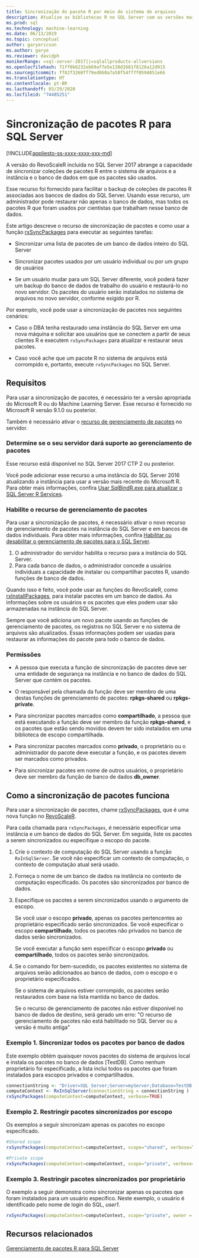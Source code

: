 ```yaml
---
title: Sincronização do pacote R por meio do sistema de arquivos
description: Atualize as bibliotecas R no SQL Server com as versões mais recentes instaladas no sistema de arquivos.
ms.prod: sql
ms.technology: machine-learning
ms.date: 06/13/2019
ms.topic: conceptual
author: garyericson
ms.author: garye
ms.reviewer: davidph
monikerRange: =sql-server-2017||=sqlallproducts-allversions
ms.openlocfilehash: 71ff0b6232eb69af7e5e138d2681f8126a12d915
ms.sourcegitcommit: ff82f3260ff79ed860a7a58f54ff7f0594851e6b
ms.translationtype: HT
ms.contentlocale: pt-BR
ms.lasthandoff: 03/29/2020
ms.locfileid: "74485251"
---
```

# <a name="r-package-synchronization-for-sql-server"></a>Sincronização de pacotes R para SQL Server
[!INCLUDE[appliesto-ss-xxxx-xxxx-xxx-md](../../includes/appliesto-ss-xxxx-xxxx-xxx-md.md)]

A versão do RevoScaleR incluída no SQL Server 2017 abrange a capacidade de sincronizar coleções de pacotes R entre o sistema de arquivos e a instância e o banco de dados em que os pacotes são usados.

Esse recurso foi fornecido para facilitar o backup de coleções de pacotes R associadas aos bancos de dados do SQL Server. Usando esse recurso, um administrador pode restaurar não apenas o banco de dados, mas todos os pacotes R que foram usados por cientistas que trabalham nesse banco de dados.

Este artigo descreve o recurso de sincronização de pacotes e como usar a função [rxSyncPackages](https://docs.microsoft.com/machine-learning-server/r-reference/revoscaler/rxsyncpackages) para executar as seguintes tarefas:

+ Sincronizar uma lista de pacotes de um banco de dados inteiro do SQL Server

+ Sincronizar pacotes usados por um usuário individual ou por um grupo de usuários

+ Se um usuário mudar para um SQL Server diferente, você poderá fazer um backup do banco de dados de trabalho do usuário e restaurá-lo no novo servidor. Os pacotes do usuário serão instalados no sistema de arquivos no novo servidor, conforme exigido por R.

Por exemplo, você pode usar a sincronização de pacotes nos seguintes cenários:

+ Caso o DBA tenha restaurado uma instância do SQL Server em uma nova máquina e solicitar aos usuários que se conectem a partir de seus clientes R e executem `rxSyncPackages` para atualizar e restaurar seus pacotes.

+ Caso você ache que um pacote R no sistema de arquivos está corrompido e, portanto, execute `rxSyncPackages` no SQL Server.

## <a name="requirements"></a>Requisitos

Para usar a sincronização de pacotes, é necessário ter a versão apropriada do Microsoft R ou do Machine Learning Server. Esse recurso é fornecido no Microsoft R versão 9.1.0 ou posterior. 

Também é necessário ativar o [recurso de gerenciamento de pacotes](r-package-how-to-enable-or-disable.md) no servidor.

### <a name="determine-whether-your-server-supports-package-management"></a>Determine se o seu servidor dará suporte ao gerenciamento de pacotes

Esse recurso está disponível no SQL Server 2017 CTP 2 ou posterior.

Você pode adicionar esse recurso a uma instância do SQL Server 2016 atualizando a instância para usar a versão mais recente do Microsoft R. Para obter mais informações, confira [Usar SqlBindR.exe para atualizar o SQL Server R Services](../install/upgrade-r-and-python.md).

### <a name="enable-the-package-management-feature"></a>Habilite o recurso de gerenciamento de pacotes

Para usar a sincronização de pacotes, é necessário ativar o novo recurso de gerenciamento de pacotes na instância do SQL Server e em bancos de dados individuais. Para obter mais informações, confira [Habilitar ou desabilitar o gerenciamento de pacotes para o SQL Server](r-package-how-to-enable-or-disable.md).

1. O administrador do servidor habilita o recurso para a instância do SQL Server.
2. Para cada banco de dados, o administrador concede a usuários individuais a capacidade de instalar ou compartilhar pacotes R, usando funções de banco de dados.

Quando isso é feito, você pode usar as funções do RevoScaleR, como [rxInstallPackages](https://docs.microsoft.com/machine-learning-server/r-reference/revoscaler/rxinstallpackages), para instalar pacotes em um banco de dados.  As informações sobre os usuários e os pacotes que eles podem usar são armazenadas na instância do SQL Server. 

Sempre que você adiciona um novo pacote usando as funções de gerenciamento de pacotes, os registros no SQL Server e no sistema de arquivos são atualizados. Essas informações podem ser usadas para restaurar as informações do pacote para todo o banco de dados.

### <a name="permissions"></a>Permissões

+ A pessoa que executa a função de sincronização de pacotes deve ser uma entidade de segurança na instância e no banco de dados do SQL Server que contém os pacotes.

+ O responsável pela chamada da função deve ser membro de uma destas funções de gerenciamento de pacotes: **rpkgs-shared** ou **rpkgs-private**.

+ Para sincronizar pacotes marcados como **compartilhado**, a pessoa que está executando a função deve ser membro da função **rpkgs-shared**, e os pacotes que estão sendo movidos devem ter sido instalados em uma biblioteca de escopo compartilhada.

+ Para sincronizar pacotes marcados como **privado**, o proprietário ou o administrador do pacote deve executar a função, e os pacotes devem ser marcados como privados.

+ Para sincronizar pacotes em nome de outros usuários, o proprietário deve ser membro da função de banco de dados **db_owner**.

## <a name="how-package-synchronization-works"></a>Como a sincronização de pacotes funciona

Para usar a sincronização de pacotes, chame [rxSyncPackages](https://docs.microsoft.com/r-server/r-reference/revoscaler/rxsyncpackages), que é uma nova função no [RevoScaleR](https://docs.microsoft.com/machine-learning-server/r-reference/revoscaler/revoscaler). 

Para cada chamada para `rxSyncPackages`, é necessário especificar uma instância e um banco de dados do SQL Server. Em seguida, liste os pacotes a serem sincronizados ou especifique o escopo do pacote.

1. Crie o contexto de computação do SQL Server usando a função `RxInSqlServer`. Se você não especificar um contexto de computação, o contexto de computação atual será usado.

2. Forneça o nome de um banco de dados na instância no contexto de computação especificado. Os pacotes são sincronizados por banco de dados.

3. Especifique os pacotes a serem sincronizados usando o argumento de escopo.

    Se você usar o escopo **privado**, apenas os pacotes pertencentes ao proprietário especificado serão sincronizados. Se você especificar o escopo **compartilhado**, todos os pacotes não privados no banco de dados serão sincronizados. 
    
    Se você executar a função sem especificar o escopo **privado** ou **compartilhado**, todos os pacotes serão sincronizados.

4. Se o comando for bem-sucedido, os pacotes existentes no sistema de arquivos serão adicionados ao banco de dados, com o escopo e o proprietário especificados.

    Se o sistema de arquivos estiver corrompido, os pacotes serão restaurados com base na lista mantida no banco de dados.

    Se o recurso de gerenciamento de pacotes não estiver disponível no banco de dados de destino, será gerado um erro: "O recurso de gerenciamento de pacotes não está habilitado no SQL Server ou a versão é muito antiga"

### <a name="example-1-synchronize-all-package-by-database"></a>Exemplo 1. Sincronizar todos os pacotes por banco de dados

Este exemplo obtém quaisquer novos pacotes do sistema de arquivos local e instala os pacotes no banco de dados [TestDB]. Como nenhum proprietário foi especificado, a lista inclui todos os pacotes que foram instalados para escopos privados e compartilhados.

```R
connectionString <- "Driver=SQL Server;Server=myServer;Database=TestDB;Trusted_Connection=True;"
computeContext <- RxInSqlServer(connectionString = connectionString )
rxSyncPackages(computeContext=computeContext, verbose=TRUE)
```

### <a name="example-2-restrict-synchronized-packages-by-scope"></a>Exemplo 2. Restringir pacotes sincronizados por escopo

Os exemplos a seguir sincronizam apenas os pacotes no escopo especificado.

```R
#Shared scope
rxSyncPackages(computeContext=computeContext, scope="shared", verbose=TRUE)

#Private scope
rxSyncPackages(computeContext=computeContext, scope="private", verbose=TRUE)
```

### <a name="example-3-restrict-synchronized-packages-by-owner"></a>Exemplo 3. Restringir pacotes sincronizados por proprietário

O exemplo a seguir demonstra como sincronizar apenas os pacotes que foram instalados para um usuário específico. Neste exemplo, o usuário é identificado pelo nome de login do SQL, *user1*.

```R
rxSyncPackages(computeContext=computeContext, scope="private", owner = "user1", verbose=TRUE))
```

## <a name="related-resources"></a>Recursos relacionados

[Gerenciamento de pacotes R para SQL Server](install-additional-r-packages-on-sql-server.md)